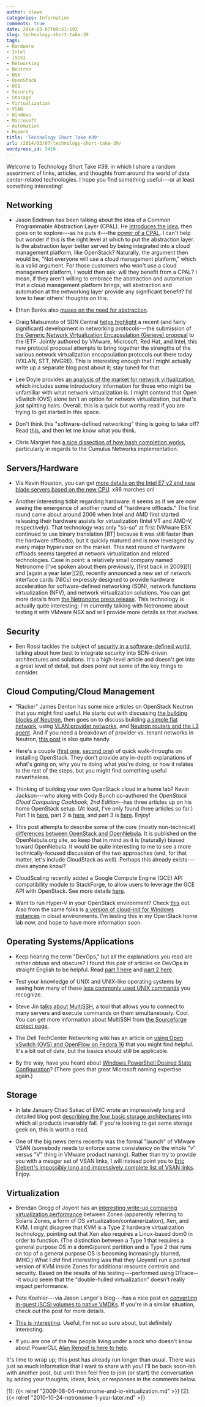 ```yaml
---
author: slowe
categories: Information
comments: true
date: 2014-03-07T09:51:19Z
slug: technology-short-take-39
tags:
- Hardware
- Intel
- iSCSI
- Networking
- Neutron
- NSX
- OpenStack
- OVS
- Security
- Storage
- Virtualization
- VSAN
- Windows
- Microsoft
- Automation
- HyperV
title: 'Technology Short Take #39'
url: /2014/03/07/technology-short-take-39/
wordpress_id: 3416
---
```


Welcome to Technology Short Take #39, in which I share a random assortment of links, articles, and thoughts from around the world of data center-related technologies. I hope you find something useful---or at least something interesting!

## Networking

* Jason Edelman has been talking about the idea of a Common Programmable Abstraction Layer (CPAL). He [introduces the idea](http://www.jedelman.com/1/post/2014/02/common-programmable-abstraction-layer.html), then goes on to explore---as he puts it---the [power of a CPAL](http://www.jedelman.com/1/post/2014/02/the-power-of-a-programmable-abstraction-layer.html). I can't help but wonder if this is the right level at which to put the abstraction layer. Is the abstraction layer better served by being integrated into a cloud management platform, like OpenStack? Naturally, the argument then would be, "Not everyone will use a cloud management platform," which is a valid argument. For those customers who won't use a cloud management platform, I would then ask: will they benefit from a CPAL? I mean, if they aren't willing to embrace the abstraction and automation that a cloud management platform brings, will abstraction and automation at the networking layer provide any significant benefit? I'd love to hear others' thoughts on this.

* Ethan Banks also [muses on the need for abstraction](http://ethancbanks.com/2014/02/10/abstract-all-the-things-or-why-clis-are-in-my-way/).

* Craig Matsumoto of SDN Central [helps highlight](http://www.sdncentral.com/news/valentines-day-draft-virtual-network-group-hug/2014/02/) a recent (and fairly significant) development in networking protocols---the submission of [the Generic Network Virtualization Encapsulation (Geneve) proposal](http://tools.ietf.org/html/draft-gross-geneve-00) to the IETF. Jointly authored by VMware, Microsoft, Red Hat, and Intel, this new protocol proposal attempts to bring together the strengths of the various network virtualization encapsulation protocols out there today (VXLAN, STT, NVGRE). This is interesting enough that I might actually write up a separate blog post about it; stay tuned for that.

* Lee Doyle provides [an analysis of the market for network virtualization](http://www.lightreading.com/carrier-sdn/sdn-architectures/understanding-the-market-for-network-virtualization/a/d-id/707801), which includes some introductory information for those who might be unfamiliar with what network virtualization is. I might contend that Open vSwitch (OVS) alone isn't an option for network virtualization, but that's just splitting hairs. Overall, this is a quick but worthy read if you are trying to get started in this space.

* Don't think this "software-defined networking" thing is going to take off? Read [this](http://aws.typepad.com/aws/2011/03/new-approach-amazon-ec2-networking.html), and then let me know what you think.

* Chris Margret has [a nice dissection of how bash completion works](http://www.fragmentationneeded.net/2014/02/tab-completion-on-cumulus-linux.html), particularly in regards to the Cumulus Networks implementation.

## Servers/Hardware

* Via Kevin Houston, you can get [more details on the Intel E7 v2 and new blade servers based on the new CPU](http://bladesmadesimple.com/2014/02/new-blade-servers-based-on-intel-e7-v2-announced/). x86 marches on!

* Another interesting tidbit regarding hardware: it seems as if we are now seeing the emergence of another round of "hardware offloads." The first round came about around 2006 when Intel and AMD first started releasing their hardware assists for virtualization (Intel VT and AMD-V, respectively). That technology was only "so-so" at first (VMware ESX continued to use binary translation [BT] because it was still faster than the hardware offloads), but it quickly matured and is now leveraged by every major hypervisor on the market. This next round of hardware offloads seems targeted at network virtualization and related technologies. Case in point: a relatively small company named Netronome (I've spoken about them previously, [first back in 2009][1] and [again a year later][2]), recently announced a new set of network interface cards (NICs) expressly designed to provide hardware acceleration for software-defined networking (SDN), network functions virtualization (NFV), and network virtualization solutions. You can get more details from [the Netronome press release](http://netronome.com/march-4-2014-netronome-launches-data-plane-hardware-and-software-for-sdn-and-nfv-designs/). This technology is actually quite interesting; I'm currently talking with Netronome about testing it with VMware NSX and will provide more details as that evolves.

## Security

* Ben Rossi tackles the subject of [security in a software-defined world](http://www.information-age.com/technology/security/123457721/rethinking-security-software-defined-world), talking about how best to integrate security into SDN-driven architectures and solutions. It's a high-level article and doesn't get into a great level of detail, but does point out some of the key things to consider.

## Cloud Computing/Cloud Management

* "Racker" James Denton has some nice articles on OpenStack Neutron that you might find useful. He starts out with discussing [the building blocks of Neutron](http://developer.rackspace.com/blog/neutron-networking-the-building-blocks-of-an-openstack-cloud.html), then goes on to discuss building [a simple flat network](http://developer.rackspace.com/blog/neutron-networking-simple-flat-network.html), using [VLAN provider networks](http://developer.rackspace.com/blog/neutron-networking-vlan-provider-networks.html), and [Neutron routers and the L3 agent](http://developer.rackspace.com/blog/neutron-networking-l3-agent.html). And if you need a breakdown of provider vs. tenant networks in Neutron, [this post](http://developer.rackspace.com/blog/beginning-to-understand-neutron-provider-and-tenant-networks-in-openstack.html) is also quite handy.

* Here's a couple ([first one](http://geekdocssecurity.blogspot.com/2014/02/installing-openstack-havana-on-ubuntu.html), [second one](http://cloudenablers.wordpress.com/2014/02/04/installing-openstack-all-in-one-node-using-single-nic/)) of quick walk-throughs on installing OpenStack. They don't provide any in-depth explanations of what's going on, why you're doing what you're doing, or how it relates to the rest of the steps, but you might find something useful nevertheless.

* Thinking of building your own OpenStack cloud in a home lab? Kevin Jackson---who along with Cody Bunch co-authored the _OpenStack Cloud Computing Cookbook, 2nd Edition_--has three articles up on his home OpenStack setup. (At least, I've only found three articles so far.) Part 1 is [here](http://openstackr.wordpress.com/2014/02/02/home-rackspace-private-cloud-openstack-lab-part-1/), part 2 is [here](http://openstackr.wordpress.com/2014/02/03/home-rackspace-private-cloud-openstack-lab-part-2/), and part 3 is [here](http://openstackr.wordpress.com/2014/02/11/home-rackspace-private-cloud-openstack-lab-part-3/). Enjoy!

* This post attempts to describe some of the core (mostly non-technical) [differences between OpenStack and OpenNebula](http://opennebula.org/opennebula-vs-openstack-user-needs-vs-vendor-driven/). It is published on the OpenNebula.org site, so keep that in mind as it is (naturally) biased toward OpenNebula. It would be quite interesting to me to see a more technically-focused discussion of the two approaches (and, for that matter, let's include CloudStack as well). Perhaps this already exists---does anyone know?

* CloudScaling recently added a Google Compute Engine (GCE) API compatibility module to StackForge, to allow users to leverage the GCE API with OpenStack. See more details [here](http://www.cloudscaling.com/blog/openstack/gce-api-available-now-on-openstack-stackforge/).

* Want to run Hyper-V in your OpenStack environment? Check [this](http://www.cloudbase.it/openstack-havana-2013-2-2-hyper-v-compute-installer-released/) out. Also from the same folks is [a version of cloud-init for Windows instances](http://www.cloudbase.it/cloud-init-for-windows-instances/) in cloud environments. I'm testing this in my OpenStack home lab now, and hope to have more information soon.

## Operating Systems/Applications

* Keep hearing the term "DevOps," but all the explanations you read are rather obtuse and obscure? I found this pair of articles on DevOps in straight English to be helpful. Read [part 1 here](http://developerblog.redhat.com/2014/01/15/devops-in-straight-english-part-1-of-2/) and [part 2 here](http://developerblog.redhat.com/2014/01/29/devops-straight-english-2-of-2/).

* Test your knowledge of UNIX and UNIX-like operating systems by seeing how many of these [less commonly used UNIX commands](http://www.danielmiessler.com/blog/collection-of-less-commonly-used-unix-commands) you recognize.

* Steve Jin [talks about MultiSSH](http://www.doublecloud.org/2014/01/multissh-productivity-multiplier-for-managing-multiple-servers-like-esxi/), a tool that allows you to connect to many servers and execute commands on them simultaneously. Cool. You can get more information about MultiSSH from [the Sourceforge project page](http://multissh.sourceforge.net).

* The Dell TechCenter Networking wiki has an article on [using Open vSwitch (OVS) and OpenFlow on Fedora 16](http://en.community.dell.com/techcenter/networking/w/wiki/3820.openvswitch-openflow-lets-get-started.aspx) that you might find helpful. It's a bit out of date, but the basics should still be applicable.

* By the way, have you heard about [Windows PowerShell Desired State Configuration](http://blogs.msdn.com/b/powershell/archive/2013/11/01/configuration-in-a-devops-world-windows-powershell-desired-state-configuration.aspx)? (There goes that great Microsoft naming expertise again.)

## Storage

* In late January Chad Sakac of EMC wrote an impressively long and detailed blog post [describing the four basic storage architectures](http://virtualgeek.typepad.com/virtual_geek/2014/01/understanding-storage-architectures.html) into which all products invariably fall. If you're looking to get some storage geek on, this is worth a read.

* One of the big news items recently was the formal "launch" of VMware VSAN (somebody needs to enforce some consistency on the whole "v" versus "V" thing in VMware product naming). Rather than try to provide you with a meager set of VSAN links, I will instead point you to [Eric Siebert's impossibly long and impressively complete list of VSAN links](http://vsphere-land.com/vsphere-links/vsan-links.html). Enjoy.

## Virtualization

* Brendan Gregg of Joyent has an [interesting write-up comparing virtualization performance](http://dtrace.org/blogs/brendan/2013/01/11/virtualization-performance-zones-kvm-xen/) between Zones (apparently referring to Solaris Zones, a form of OS virtualization/containerization), Xen, and KVM. I might disagree that KVM is a Type 2 hardware virtualization technology, pointing out that Xen also requires a Linux-based dom0 in order to function. (The distinction between a Type 1 that requires a general purpose OS in a dom0/parent partition and a Type 2 that runs on top of a general purpose OS is becoming increasingly blurred, IMHO.) What I _did_ find interesting was that they (Joyent) run a ported version of KVM inside Zones for additional resource controls and security. Based on the results of his testing---performed using DTrace---it would seem that the "double-hulled virtualization" doesn't really impact performance.

* Pete Koehler---via Jason Langer's blog---has a nice post on [converting in-guest iSCSI volumes to native VMDKs](http://www.virtuallanger.com/2014/03/04/converting-in-guest-iscsi-volumes-to-native-vmdks/). If you're in a similar situation, check out the post for more details.

* [This is interesting](http://www.vladan.fr/how-to-install-android-kitkat-in-vmware-workstation/). Useful, I'm not so sure about, but definitely interesting.

* If you are one of the few people living under a rock who doesn't know about PowerCLI, [Alan Renouf is here to help](http://www.virtu-al.net/2014/02/24/introduction-powercli/).

It's time to wrap up; this post has already run longer than usual. There was just so much information that I want to share with you! I'll be back soon-ish with another post, but until then feel free to join (or start) the conversation by adding your thoughts, ideas, links, or responses in the comments below.

[1]: {{< relref "2009-08-04-netronome-and-io-virtualization.md" >}}
[2]: {{< relref "2010-10-24-netronome-1-year-later.md" >}}
